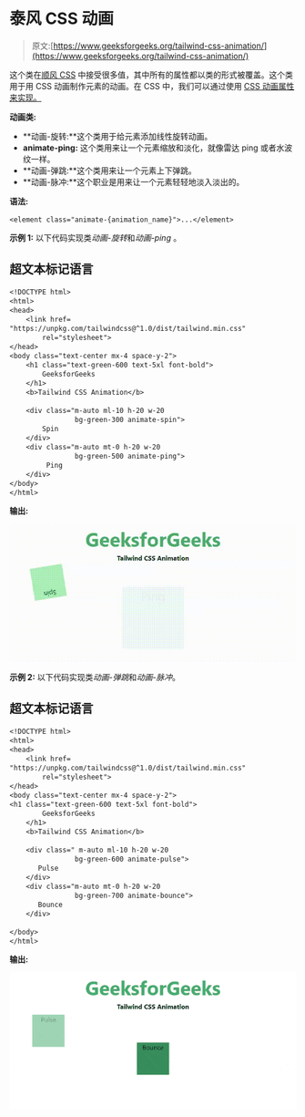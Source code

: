 # 泰风 CSS 动画

> 原文:[https://www.geeksforgeeks.org/tailwind-css-animation/](https://www.geeksforgeeks.org/tailwind-css-animation/)

这个类在[顺风 CSS](https://www.geeksforgeeks.org/css-tailwind-introduction/) 中接受很多值，其中所有的属性都以类的形式被覆盖。这个类用于用 CSS 动画制作元素的动画。在 CSS 中，我们可以通过使用 [CSS 动画属性来实现。](https://www.geeksforgeeks.org/css-animations/)

**动画类:**

*   **动画-旋转:**这个类用于给元素添加线性旋转动画。
*   **animate-ping:** 这个类用来让一个元素缩放和淡化，就像雷达 ping 或者水波纹一样。
*   **动画-弹跳:**这个类用来让一个元素上下弹跳。
*   **动画-脉冲:**这个职业是用来让一个元素轻轻地淡入淡出的。

**语法:**

```
<element class="animate-{animation_name}">...</element>
```

**示例 1:** 以下代码实现类*动画-旋转*和*动画-ping* 。

## 超文本标记语言

```
<!DOCTYPE html>
<html>
<head> 
    <link href= 
"https://unpkg.com/tailwindcss@^1.0/dist/tailwind.min.css"
        rel="stylesheet"> 
</head> 
<body class="text-center mx-4 space-y-2">
    <h1 class="text-green-600 text-5xl font-bold"> 
        GeeksforGeeks 
    </h1> 
    <b>Tailwind CSS Animation</b> 

    <div class="m-auto ml-10 h-20 w-20 
                bg-green-300 animate-spin">
        Spin
    </div>
    <div class="m-auto mt-0 h-20 w-20 
                bg-green-500 animate-ping">
         Ping
    </div>
</body>
</html>
```

**输出:**

![](img/0bd95ed250b51844a6c4dec55ccac542.png)

**示例 2:** 以下代码实现类*动画-弹跳*和*动画-脉冲*。

## 超文本标记语言

```
<!DOCTYPE html>
<html>
<head> 
    <link href= 
"https://unpkg.com/tailwindcss@^1.0/dist/tailwind.min.css"
        rel="stylesheet"> 
</head> 
<body class="text-center mx-4 space-y-2">
<h1 class="text-green-600 text-5xl font-bold"> 
        GeeksforGeeks 
    </h1> 
    <b>Tailwind CSS Animation</b> 

    <div class=" m-auto ml-10 h-20 w-20
                bg-green-600 animate-pulse">
       Pulse
    </div>
    <div class="m-auto mt-0 h-20 w-20 
                bg-green-700 animate-bounce">
       Bounce
    </div>

</body>
</html>
```

**输出:**

![](img/2aaa41c7ab0cf451efb5b930af6ceab0.png)